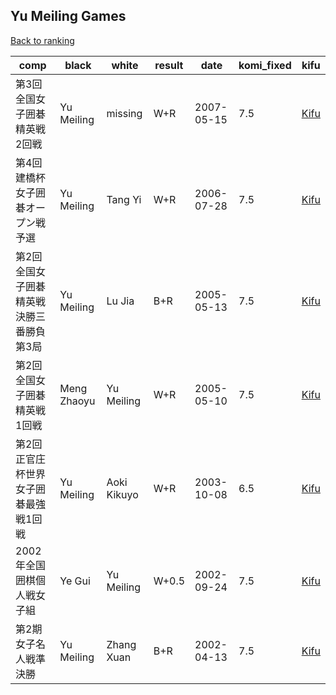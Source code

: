 ## Yu Meiling Games

[Back to ranking](../../index.md)




| **comp** | **black** | **white** | **result** | **date** | **komi_fixed** | **kifu** | 
| --- | --- | --- | --- | --- | --- | --- |
| 第3回全国女子囲碁精英戦2回戦 | Yu Meiling | missing | W+R | 2007-05-15 | 7.5 | [Kifu](https://kifudepot.net/kifucontents.php?id=Lc4pZVlILRPcOkHya%2Bsm6g%3D%3D) | 
| 第4回建橋杯女子囲碁オープン戦予選 | Yu Meiling | Tang Yi | W+R | 2006-07-28 | 7.5 | [Kifu](https://kifudepot.net/kifucontents.php?id=zgQGbMRdYmkPd9dAqd2U5Q%3D%3D) | 
| 第2回全国女子囲碁精英戦決勝三番勝負第3局 | Yu Meiling | Lu Jia | B+R | 2005-05-13 | 7.5 | [Kifu](https://kifudepot.net/kifucontents.php?id=nKuXFELcNUx4iz2G43rHKw%3D%3D) | 
| 第2回全国女子囲碁精英戦1回戦 | Meng Zhaoyu | Yu Meiling | W+R | 2005-05-10 | 7.5 | [Kifu](https://kifudepot.net/kifucontents.php?id=Ky3ekkQEFEMWUElaNVodAQ%3D%3D) | 
| 第2回正官庄杯世界女子囲碁最強戦1回戦 | Yu Meiling | Aoki Kikuyo | W+R | 2003-10-08 | 6.5 | [Kifu](https://kifudepot.net/kifucontents.php?id=RTuNNtTHuPs3DoBStx1x%2Bw%3D%3D) | 
| 2002年全国囲棋個人戦女子組 | Ye Gui | Yu Meiling | W+0.5 | 2002-09-24 | 7.5 | [Kifu](https://kifudepot.net/kifucontents.php?id=iruE5qbr9%2BQjTruA1kB%2BIA%3D%3D) | 
| 第2期女子名人戦準決勝 | Yu Meiling | Zhang Xuan | B+R | 2002-04-13 | 7.5 | [Kifu](https://kifudepot.net/kifucontents.php?id=BP%2FbjeVKCTfkWN3ZsfynMw%3D%3D) |




